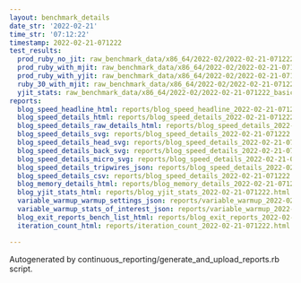 ```yaml
---
layout: benchmark_details
date_str: '2022-02-21'
time_str: '07:12:22'
timestamp: 2022-02-21-071222
test_results:
  prod_ruby_no_jit: raw_benchmark_data/x86_64/2022-02/2022-02-21-071222_basic_benchmark_prod_ruby_no_jit.json
  prod_ruby_with_mjit: raw_benchmark_data/x86_64/2022-02/2022-02-21-071222_basic_benchmark_prod_ruby_with_mjit.json
  prod_ruby_with_yjit: raw_benchmark_data/x86_64/2022-02/2022-02-21-071222_basic_benchmark_prod_ruby_with_yjit.json
  ruby_30_with_mjit: raw_benchmark_data/x86_64/2022-02/2022-02-21-071222_basic_benchmark_ruby_30_with_mjit.json
  yjit_stats: raw_benchmark_data/x86_64/2022-02/2022-02-21-071222_basic_benchmark_yjit_stats.json
reports:
  blog_speed_headline_html: reports/blog_speed_headline_2022-02-21-071222.html
  blog_speed_details_html: reports/blog_speed_details_2022-02-21-071222.html
  blog_speed_details_raw_details_html: reports/blog_speed_details_2022-02-21-071222.raw_details.html
  blog_speed_details_svg: reports/blog_speed_details_2022-02-21-071222.svg
  blog_speed_details_head_svg: reports/blog_speed_details_2022-02-21-071222.head.svg
  blog_speed_details_back_svg: reports/blog_speed_details_2022-02-21-071222.back.svg
  blog_speed_details_micro_svg: reports/blog_speed_details_2022-02-21-071222.micro.svg
  blog_speed_details_tripwires_json: reports/blog_speed_details_2022-02-21-071222.tripwires.json
  blog_speed_details_csv: reports/blog_speed_details_2022-02-21-071222.csv
  blog_memory_details_html: reports/blog_memory_details_2022-02-21-071222.html
  blog_yjit_stats_html: reports/blog_yjit_stats_2022-02-21-071222.html
  variable_warmup_warmup_settings_json: reports/variable_warmup_2022-02-21-071222.warmup_settings.json
  variable_warmup_stats_of_interest_json: reports/variable_warmup_2022-02-21-071222.stats_of_interest.json
  blog_exit_reports_bench_list_html: reports/blog_exit_reports_2022-02-21-071222.bench_list.html
  iteration_count_html: reports/iteration_count_2022-02-21-071222.html

---
```

Autogenerated by continuous_reporting/generate_and_upload_reports.rb script.
